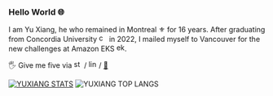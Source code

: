 ### Hello World 🌐
I am Yu Xiang, he who remained in Montreal ⚜ for 16 years. After graduating from Concordia University [<img src="https://img-c.udemycdn.com/organization_favicon/32x32/87862_2e0f_4.png" alt="concordia" width="16px" />](https://www.concordia.ca/) in 2022, I mailed myself to Vancouver for the new challenges at Amazon EKS [<img src="https://d1.awsstatic.com/logos/Services/Containers/new_product_eks.ad8292f87de4d00212a35991a31fe1392db85a9e.png" alt="eks" width="16px" />](https://aws.amazon.com/eks/). 

🖐 Give me five via [<img src="https://store.steampowered.com/favicon.ico" alt="steam" width="16px" />](https://s.team/p/mbw-dgmd) / [<img src="https://static-exp1.licdn.com/sc/h/al2o9zrvru7aqj8e1x2rzsrca" alt="linkedin" width="16px" />](https://www.linkedin.com/in/yuxiang-zhang) / [📩](mailto:yxz.get@gmail.com)



[![YUXIANG STATS](https://github-readme-stats.vercel.app/api?username=yuxiang-zhang&show_icons=true&theme=blue-green&layout=compact)](https://github.com/anuraghazra/github-readme-stats) ![YUXIANG TOP LANGS](https://github-readme-stats.vercel.app/api/top-langs/?username=yuxiang-zhang&show_icons=true&theme=blue-green)
